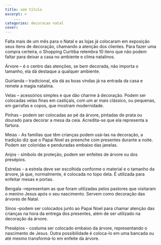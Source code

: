 ```yaml
---
title: sem título
excerpt: >
    ...
categories: decoracao natal
cover: 
---
```


Falta mais de um mês para o Natal e as lojas já colocaram em exposição seus itens de decoração, chamando a atenção dos clientes. Para fazer uma compra certeira, o Shopping Curitiba relembra 10 itens que não podem faltar para deixar a casa no ambiente e clima natalinos.

Árvore – é o centro das atenções, se bem decorada, não importa o tamanho, ela dá destaque a qualquer ambiente.

Guirlanda – tradicional, ela dá as boas vindas já na entrada da casa e remete a magia natalina.

Velas – acessórios simples e que dão charme à decoração. Podem ser colocadas velas finas em castiçais, com um ar mais clássico, ou pequenas, em garrafas e copos, que mostram modernidade.

Pinhas – podem ser colocadas ao pé da árvore, pintadas de prata ou dourado para decorar a mesa da ceia. Acredita-se que ela representa a fartura.

Meias - As famílias que têm crianças podem usá-las na decoração, a tradição diz que o Papai Noel as preenche com presentes durante a noite. Podem ser coloridas e penduradas embaixo das janelas.

Anjos - símbolo de proteção, podem ser enfeites de árvore ou dos presépios.

Estrelas - a estrela deve ser escolhida conforme o material e o tamanho da árvore, já que, normalmente, é colocada no topo dela. É utilizada para enfeitar mesas e portas.

Bengala –representam as que foram utilizadas pelos pastores que visitaram o menino Jesus após o seu nascimento. Servem como decoração das árvores de Natal.

Sinos –podem ser colocados junto ao Papai Noel para chamar atenção das crianças na hora da entrega dos presentes, além de ser utilizado na decoração da árvore.

Presépios - costuma ser colocado embaixo da árvore, representando o nascimento de Jesus. Outra possibilidade é coloca-lo em uma bancada ou até mesmo transformá-lo em enfeite da árvore.

